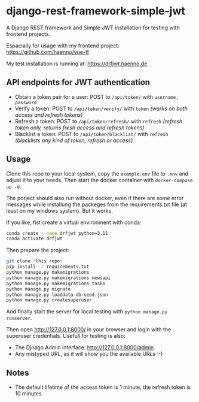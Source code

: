 # django-rest-framework-simple-jwt

A Django REST framework and Simple JWT installation for testing with frontend projects.

Espacially for usage with my frontend project: <https://github.com/haenno/vue-tf>

My test installation is running at: <https://drfjwt.haenno.de>

## API endpoints for JWT authentication

- Obtain a token pair for a user: POST to ``/api/token/`` with ``username, password``
- Verify a token: POST to ``/api/token/verify/`` with ``token``  *(works on both access and refresh tokens)*
- Refresh a token: POST to ``/api/token/refresh/`` with ``refresh`` *(refresh token only, returns fresh access and refresh tokens)*
- Blacklist a token: POST to ``/api/token/blacklist/`` with ``refresh`` *(blacklists any kind of token, refresh or access)*

## Usage

Clone this repo to your local system, copy the ``example.env`` file to ``.env`` and adjust it to your needs. Then start the docker container with ``docker-compose up -d``.

The porject should also run without docker, even if there are some error messages while installung the packeges from the requirements.txt file (at least on my windows system). But it works.

If you like, fist create a virtual environment with conda:

```bash
conda create --name drfjwt python=3.11
conda activate drfjwt
```

Then prepare the project:

```bash
git clone *this repo*
pip install -r requirements.txt
python manage.py makemigrations
python manage.py makemigrations newsapi
python manage.py makemigrations tasks
python manage.py migrate
python manage.py loaddata db-seed.json
python manage.py createsuperuser
```

And finally start the server for local testing with ``python manage.py runserver``.

Then open <http://127.0.0.1:8000/> in your browser and login with the superuser credentials. Usefull for testing is also:

- The Djnago Admin interface: <http://127.0.0.1:8000/admin>
- Any mistyped URL, as it will show you the available URLs :-)

## Notes

- The default lifetime of the access token is 1 minute, the refresh token is 10 minutes.
